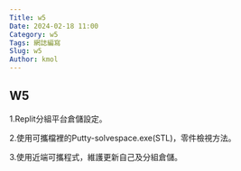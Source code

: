 ```yaml
---
Title: w5
Date: 2024-02-18 11:00
Category: w5
Tags: 網誌編寫
Slug: w5
Author: kmol
---
```


## W5
1.Replit分組平台倉儲設定。

2.使用可攜檔裡的Putty-solvespace.exe(STL)，零件檢視方法。

3.使用近端可攜程式，維護更新自己及分組倉儲。